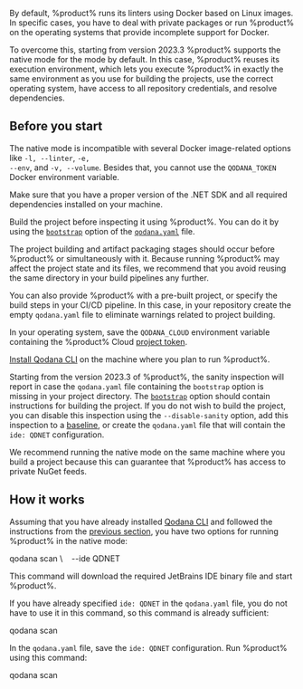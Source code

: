 [//]: # (title: Native mode)

By default, %product% runs its linters using Docker based on Linux images. 
In specific cases, you have to deal with private packages or run %product% on the operating systems that
provide incomplete support for Docker. 

To overcome this, starting from version 2023.3 %product% supports the native mode for the [](qodana-dotnet.md) mode by default. 
In this case, %product% reuses its execution environment, which lets you execute %product% in exactly the same 
environment as you use for building the projects, use the correct operating system, have access to all repository
credentials, and resolve dependencies. 

## Before you start

<note>The native mode is incompatible with several Docker image-related options like <code>-l, --linter</code>, 
<code>-e, --env</code>, and <code>-v, --volume</code>. Besides that, you cannot use the <code>QODANA_TOKEN</code> Docker 
environment variable.</note>

Make sure that you have a proper version of the .NET SDK and all required dependencies installed on your machine.

Build the project before inspecting it using %product%. You can do it by using the [`bootstrap`](before-running-qodana.md)
option of the [`qodana.yaml`](qodana-yaml.md) file.

The project building and artifact packaging stages should occur before %product% or simultaneously with it. Because 
running %product% may affect the project state and its files, we recommend that you avoid reusing the same directory 
in your build pipelines any further. 

You can also provide %product% with a pre-built project, or specify the build steps in your CI/CD pipeline. In this 
case, in your repository create the empty `qodana.yaml` file to eliminate warnings related to project building.

In your operating system, save the `QODANA_CLOUD` environment variable containing the %product% Cloud
[project token](project-token.md).

[Install Qodana CLI](Quick-start.topic#quickstart-run-using-cli) on the machine where you plan to run %product%.

Starting from the version 2023.3 of %product%, the sanity inspection will report in case the `qodana.yaml` file 
containing the `bootstrap` option is missing in your project directory. The [`bootstrap`](before-running-qodana.md) 
option should contain instructions for building the project. If you do not wish to build the project, you can disable
this inspection using the `--disable-sanity` option, add this inspection to a [baseline](baseline.topic), or create the `qodana.yaml`
file that will contain the `ide: QDNET` configuration. 

We recommend running the native mode on the same machine where you build a project because this can guarantee
that %product% has access to private NuGet feeds.

## How it works

Assuming that you have already installed [Qodana CLI](https://github.com/JetBrains/qodana-cli) and followed the instructions
from the [previous section](#Before+you+start), you have two options for running %product% in the native mode:  

<tabs group="cli-settings">
    <tab title="Qodana CLI" group-key="native-mode-qodana-cli">
        <code-block lang="shell" prompt="$">
            qodana scan \
            &nbsp;&nbsp;&nbsp;--ide QDNET
        </code-block>
        <p>This command will download the required JetBrains IDE binary file and start %product%.</p>
        <p>If you have already specified <code>ide: QDNET</code> in the <code>qodana.yaml</code> file, you do not have
        to use it in this command, so this command is already sufficient:</p>
        <code-block lang="shell" prompt="$">qodana scan</code-block>
    </tab>
    <tab title="qodana.yaml" group-key="native-mode-qodana-yaml">
    <p>In the <code>qodana.yaml</code> file, save the <code>ide: QDNET</code> configuration. Run %product% using this 
    command:</p> 
    <code-block lang="shell" prompt="$">qodana scan</code-block>
    </tab>
</tabs>
